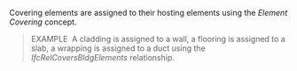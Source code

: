 Covering elements are assigned to their hosting elements using the _Element Covering_ concept.

> EXAMPLE&nbsp; A cladding is assigned to a wall, a flooring is assigned to a slab, a wrapping is assigned to a duct using the _IfcRelCoversBldgElements_ relationship.
